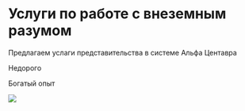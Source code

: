 # Услуги по работе с внеземным разумом

Предлагаем услаги представительства в системе Альфа Центавра

Недорого

Богатый опыт

![](https://ichef.bbci.co.uk/news/640/amz/worldservice/live/assets/images/2016/04/13/160413105913_alpha_cenauri_pict_640x360_facundodiaz_nocredit.jpg)